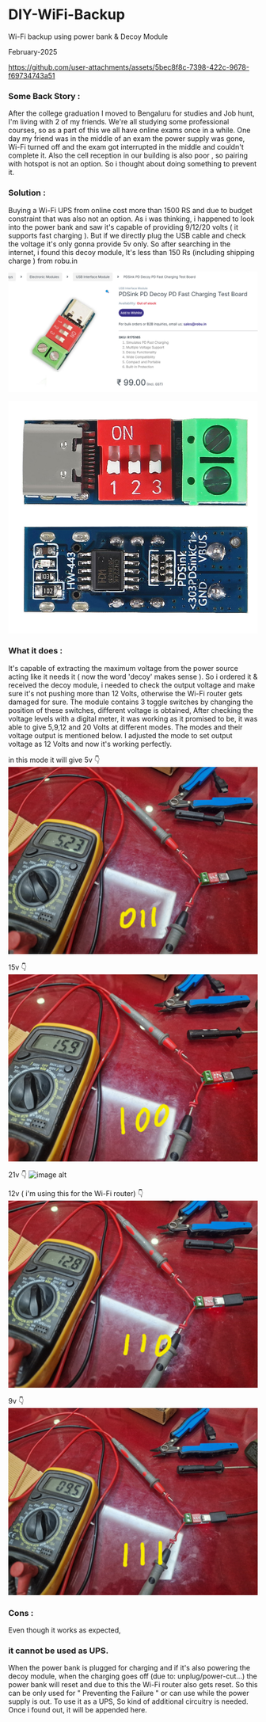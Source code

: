 # DIY-WiFi-Backup
Wi-Fi backup using power bank & Decoy Module

February-2025

https://github.com/user-attachments/assets/5bec8f8c-7398-422c-9678-f69734743a51

<b><h3>Some Back Story :</h3></b> 
After the college graduation I moved to Bengaluru for studies and Job hunt, I'm living with 2 of my friends. We're all studying some professional courses, so as a part of this we all have online exams once in a while. One day my friend was in the middle of an exam the power supply was gone, Wi-Fi turned off and the exam got interrupted in the middle and couldn't complete it. Also the cell reception in our building is also poor , so pairing with hotspot is not an option. So i thought about doing something to prevent it. 

<b><h3>Solution :</h3></b>

Buying a Wi-Fi UPS from online cost more than 1500 RS and due to budget constraint that was also not an option. As i was thinking, i happened to look into the power bank and saw it's capable of providing 9/12/20 volts ( it supports fast charging ).  But if we directly plug the USB cable and check the voltage it's only gonna provide 5v only.
So after searching in the internet, i found this decoy module, It's less than 150 Rs (including shipping charge ) from robu.in

![image alt](https://github.com/Anandhu-Sudha/DIY-WiFi-Backup/blob/832a50703499d6fb19bcd921dcfc691af6dd1c33/pictures/site.jpg)

![image alt](https://github.com/Anandhu-Sudha/DIY-WiFi-Backup/blob/0b3912b422a9740fa3481b37b190802ee2d77c23/pictures/Untitled-1.jpg)

<b><h3>What it does :</b></h3>

It's capable of extracting the maximum voltage from the power source acting like it needs it ( now the word 'decoy' makes sense ). 
So i ordered it & received the decoy module, i needed to check the output voltage and make sure it's not pushing more than 12 Volts, otherwise the Wi-Fi router gets damaged for sure.  The module contains 3 toggle switches by changing the position of these switches, different voltage is obtained, After checking the voltage levels with a digital meter, it was working as it promised to be, it was able to give 5,9,12 and 20 Volts at different modes. The modes and their voltage output is mentioned below. I adjusted the mode to set output voltage as 12 Volts and now it's working perfectly. 

in this mode it will give 5v 👇
![image alt](https://github.com/Anandhu-Sudha/DIY-WiFi-Backup/blob/832a50703499d6fb19bcd921dcfc691af6dd1c33/pictures/3.jpg)

15v 👇
![image alt](https://github.com/Anandhu-Sudha/DIY-WiFi-Backup/blob/832a50703499d6fb19bcd921dcfc691af6dd1c33/pictures/4.jpg)

21v 👇
![image alt](https://github.com/Anandhu-Sudha/DIY-WiFi-Backup/blob/832a50703499d6fb19bcd921dcfc691af6dd1c33/pictures/5.jpg)

12v ( i'm using this for the Wi-Fi router) 👇
![image alt](https://github.com/Anandhu-Sudha/DIY-WiFi-Backup/blob/832a50703499d6fb19bcd921dcfc691af6dd1c33/pictures/6.jpg)

9v 👇
![image alt](https://github.com/Anandhu-Sudha/DIY-WiFi-Backup/blob/832a50703499d6fb19bcd921dcfc691af6dd1c33/pictures/7.jpg)

<b><h3>Cons : </b></h3>

Even though it works as expected, <h3>it cannot be used as UPS.</h3> When the power bank is plugged for charging and if it's also powering the decoy module, when the charging goes off (due to: unplug/power-cut...) the power bank will reset and due to this the Wi-Fi router also gets reset. So this can be only used for " Preventing the Failure " or can use while the power supply is out. To use it as a UPS, So kind of additional circuitry is needed. Once i found out, it will be appended here.

